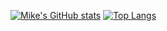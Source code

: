 [![Mike's GitHub stats](https://github-readme-stats.vercel.app/api?username=GiorgioMotorola)](https://github.com/GiorgioMotorola/github-readme-stats)
[![Top Langs](https://github-readme-stats.vercel.app/api/top-langs/?username=GiorgioMotorola&hide_progress=true)](https://github.com/GiorgioMotorola/github-readme-stats)


